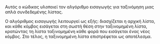 Αυτός ο κώδικας υλοποιεί τον αλγόριθμο εισαγωγής για ταξινόμηση μιας απλά συνδεδεμένης λίστας. 

Ο αλγόριθμος εισαγωγής λειτουργεί ως εξής: διασχίζεται η αρχική λίστα, και κάθε κόμβος εισάγεται στη σωστή θέση στην ταξινομημένη λίστα, κρατώντας τη λίστα ταξινομημένη κάθε φορά που εισάγεται ένας νέος κόμβος. Στο τέλος, η ταξινομημένη λίστα επιστρέφεται ως αποτέλεσμα.